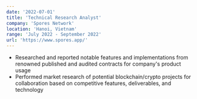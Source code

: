 ```yaml
---
date: '2022-07-01'
title: 'Technical Research Analyst'
company: 'Spores Network'
location: 'Hanoi, Vietnam'
range: 'July 2022 - September 2022'
url: 'https://www.spores.app/'
---
```

- Researched and reported notable features and implementations from renowned published and audited contracts for company's product usage
- Performed market research of potential blockchain/crypto projects for collaboration based on competitive features, deliverables, and technology
